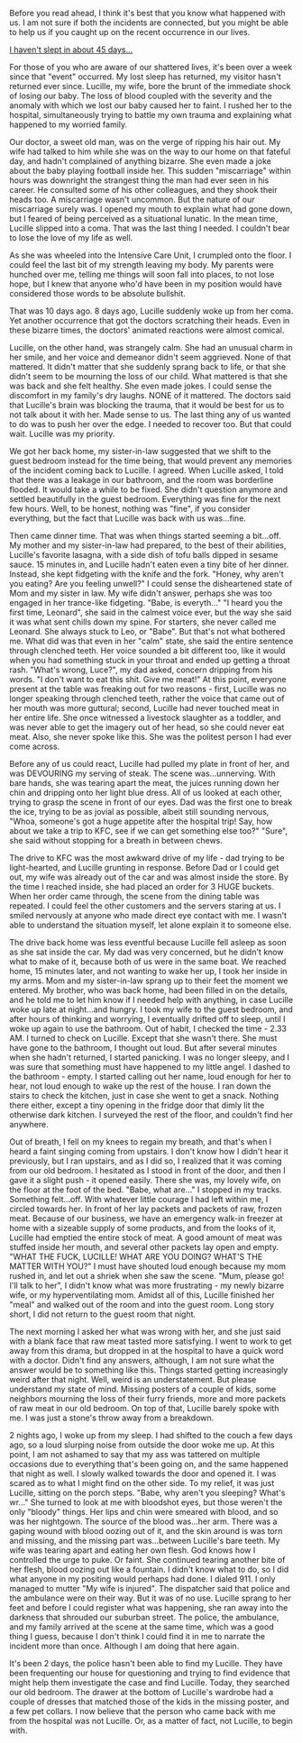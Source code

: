 Before you read ahead, I think it's best that you know what happened with us. I am not sure if both the incidents are connected, but you might be able to help us if you caught up on the recent occurrence in our lives.

[I haven't slept in about 45 days...](https://www.reddit.com/r/nosleep/comments/uwku7i/i_havent_slept_in_about_45_days/)

For those of you who are aware of our shattered lives, it's been over a week since that "event" occurred. My lost sleep has returned, my visitor hasn't returned ever since. Lucille, my wife, bore the brunt of the immediate shock of losing our baby. The loss of blood coupled with the severity and the anomaly with which we lost our baby caused her to faint. I rushed her to the hospital, simultaneously trying to battle my own trauma and explaining what happened to my worried family.

Our doctor, a sweet old man, was on the verge of ripping his hair out. My wife had talked to him while she was on the way to our home on that fateful day, and hadn't complained of anything bizarre. She even made a joke about the baby playing football inside her. This sudden "miscarriage" within hours was downright the strangest thing the man had ever seen in his career. He consulted some of his other colleagues, and they shook their heads too. A miscarriage wasn't uncommon. But the nature of our miscarriage surely was. I opened my mouth to explain what had gone down, but I feared of being perceived as a situational lunatic. In the mean time, Lucille slipped into a coma. That was the last thing I needed. I couldn't bear to lose the love of my life as well.

As she was wheeled into the Intensive Care Unit, I crumpled onto the floor. I could feel the last bit of my strength leaving my body. My parents were hunched over me, telling me things will soon fall into places, to not lose hope, but I knew that anyone who'd have been in my position would have considered those words to be absolute bullshit.

That was 10 days ago. 8 days ago, Lucille suddenly woke up from her coma. Yet another occurrence that got the doctors scratching their heads. Even in these bizarre times, the doctors' animated reactions were almost comical.

Lucille, on the other hand, was strangely calm. She had an unusual charm in her smile, and her voice and demeanor didn't seem aggrieved. None of that mattered. It didn't matter that she suddenly sprang back to life, or that she didn't seem to be mourning the loss of our child. What mattered is that she was back and she felt healthy. She even made jokes. I could sense the discomfort in my family's dry laughs. NONE of it mattered. The doctors said that Lucille's brain was blocking the trauma, that it would be best for us to not talk about it with her. Made sense to us. The last thing any of us wanted to do was to push her over the edge. I needed to recover too. But that could wait. Lucille was my priority.

We got her back home, my sister-in-law suggested that we shift to the guest bedroom instead for the time being, that would prevent any memories of the incident coming back to Lucille. I agreed.  When Lucille asked, I told that there was a leakage in our bathroom, and the room was borderline flooded. It would take a while to be fixed. She didn't question anymore and settled beautifully in the guest bedroom. Everything was fine for the next few hours. Well, to be honest, nothing was "fine", if you consider everything, but the fact that Lucille was back with us was...fine.

Then came dinner time. That was when things started seeming a bit...off. My mother and my sister-in-law had prepared, to the best of their abilities, Lucille's favorite lasagna, with a side dish of tofu balls dipped in sesame sauce. 15 minutes in, and Lucille hadn't eaten even a tiny bite of her dinner. Instead, she kept fidgeting with the knife and the fork. "Honey, why aren't you eating? Are you feeling unwell?" I could sense the disheartened state of Mom and my sister in law. My wife didn't answer, perhaps she was too engaged in her trance-like fidgeting. "Babe, is everyth..." "I heard you the first time, Leonard", she said in the calmest voice ever, but the way she said it was what sent chills down my spine. For starters, she never called me Leonard. She always stuck to Leo, or "Babe". But that's not what bothered me. What did was that even in her "calm" state, she said the entire sentence through clenched teeth. Her voice sounded a bit different too, like it would when you had something stuck in your throat and ended up getting a throat rash. "What's wrong, Luce?", my dad asked, concern dripping from his words. "I don't want to eat this shit. Give me meat!" At this point, everyone present at the table was freaking out for two reasons - first, Lucille was no longer speaking through clenched teeth, rather the voice that came out of her mouth was more guttural; second, Lucille had never touched meat in her entire life. She once witnessed a livestock slaughter as a toddler, and was never able to get the imagery out of her head, so she could never eat meat. Also, she never spoke like this. She was the politest person I had ever come across.

Before any of us could react, Lucille had pulled my plate in front of her, and was DEVOURING my serving of steak. The scene was...unnerving. With bare hands, she was tearing apart the meat, the juices running down her chin and dripping onto her light blue dress. All of us looked at each other, trying to grasp the scene in front of our eyes. Dad was the first one to break the ice, trying to be as jovial as possible, albeit still sounding nervous, "Whoa, someone's got a huge appetite after the hospital trip! Say, how about we take a trip to KFC, see if we can get something else too?" "Sure", she said without stopping for a breath in between chews.

The drive to KFC was the most awkward drive of my life  - dad trying to be light-hearted, and Lucille grunting in response. Before Dad or I could get out, my wife was already out of the car and was almost inside the store. By the time I reached inside, she had placed an order for 3 HUGE buckets. When her order came through, the scene from the dining table was repeated. I could feel the other customers and the servers staring at us. I smiled nervously at anyone who made direct eye contact with me. I wasn't able to understand the situation myself, let alone explain it to someone else.  


The drive back home was less eventful because Lucille fell asleep as soon as she sat inside the car. My dad was very concerned, but he didn't know what to make of it, because both of us were in the same boat. We reached home, 15 minutes later, and not wanting to wake her up, I took her inside in my arms. Mom and my sister-in-law sprang up to  their feet the moment we entered. My brother, who was  back home, had been filled in on the details, and he told me to let him know if I needed help with anything, in case Lucille woke up late at night...and hungry. I took my wife to the guest bedroom, and after hours of thinking and worrying, I eventually drifted off to sleep, until I woke up again to use the bathroom. Out of habit, I checked the time - 2.33 AM. I turned to check on Lucille. Except that she wasn't there. She must have gone to the bathroom, I thought out loud. But after several minutes when she hadn't returned, I started panicking. I was no longer sleepy, and I was sure that something must have happened to my little angel. I dashed to the bathroom - empty. I started calling out her name, loud enough for her to hear, not loud enough to wake up the rest of the house. I ran down the stairs to check the kitchen, just in case she went to get a snack. Nothing there either, except a tiny opening in the fridge door that dimly lit the otherwise dark kitchen. I surveyed the rest of the floor, and couldn't find her anywhere.  


Out of breath, I fell on my knees to regain my breath, and that's when I heard a faint singing coming from upstairs. I don't know how I didn't hear it previously, but I ran upstairs, and as I did so, I realized that it was coming from our old bedroom. I hesitated as I stood in front of the door, and then I gave it a slight push - it opened easily. There she was, my lovely wife, on the floor at the foot of the bed. "Babe, what are..." I stopped in my tracks. Something felt...off. With whatever little courage I had left within me, I circled towards her. In front of her lay packets and packets of raw, frozen meat. Because of our business, we have an emergency walk-in freezer at home with a sizeable supply of some products, and from the looks of it, Lucille had emptied the entire stock of meat. A good amount of meat was stuffed inside her mouth, and several other packets lay open and empty. "WHAT THE FUCK, LUCILLE! WHAT ARE YOU DOING? WHAT'S THE MATTER WITH YOU?" I must have shouted loud enough because my mom rushed in, and let out a shriek when she saw the scene. "Mum, please go! I'll talk to her", I didn't know what was more frustrating - my newly bizarre wife, or my hyperventilating mom. Amidst all of this, Lucille finished her "meal" and walked out of the room and into the guest room. Long story short, I did not return to the guest room that night.  


The next morning I asked her what was wrong with her, and she just said with a blank face that raw meat tasted more satisfying. I went to work to get away from this drama, but dropped in at the hospital to have a quick word with a doctor. Didn't find any answers, although, I am not sure what the answer would be to something like this. Things started getting increasingly weird after that night. Well, weird is an understatement. But please understand my state of mind. Missing posters of a couple of kids, some neighbors mourning the loss of their furry friends, more and more packets of raw meat in our old bedroom. On top of that, Lucille barely spoke with me. I was just a stone's throw away from a breakdown.  


 2 nights ago, I woke up from my sleep. I had shifted to the couch a few days ago, so a loud slurping noise from outside the door woke me up. At this point, I am not ashamed to say that my ass was tattered on multiple occasions due to everything that's been going on, and the same happened that night as well. I slowly walked towards the door and opened it. I was scared as to what I might find on the other side. To my relief, it was just Lucille, sitting on the porch steps. "Babe, why aren't you sleeping? What's wr..." She turned to look at me with bloodshot eyes, but those weren't the only "bloody" things. Her lips and chin were smeared with blood, and so was her nightgown. The source of the blood was...her arm. There was a gaping wound with blood oozing out of it, and the skin around is was torn and missing, and the missing part was...between Lucille's bare teeth. My wife was tearing apart and eating her own flesh. God knows how I controlled the urge to puke. Or faint. She continued tearing another bite of her flesh, blood oozing out like a fountain. I didn't know what to do, so I did what anyone in my positing would perhaps had done. I dialed 911. I only managed to mutter  "My wife is injured". The dispatcher said that police and the ambulance were on their way. But it was of no use. Lucille sprang to her feet and before I could register what was happening, she ran away into the darkness that shrouded our suburban street. The police, the ambulance, and my family arrived at the scene at the same time, which was a good thing I guess, because I don't think I could find it in me to narrate the incident more than once. Although I am doing that here again.  


It's been 2 days, the police hasn't been able to find my Lucille. They have been frequenting our house for questioning and trying to find evidence that might help them investigate the case and find Lucille. Today, they searched our old bedroom. The drawer at the bottom of Lucille's wardrobe had a couple of dresses that matched those of the kids in the missing poster, and a few pet collars. I now believe that the person who came back with me from the hospital was not Lucille. Or, as a matter of fact, not Lucille, to begin with.